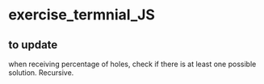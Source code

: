 # exercise_termnial_JS

## to update ##
when receiving percentage of holes, check if there is at least one possible solution. Recursive. 
